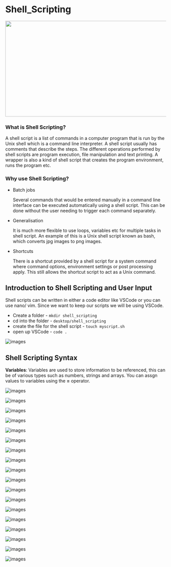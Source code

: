 # Shell_Scripting

<img src='images/shell.webp' width='950' height='300'>

### **What is Shell Scripting?**

A shell script is a list of commands in a computer program that is run by the Unix shell which is a command line interpreter. A shell script usually has comments that describe the steps. The different operations performed by shell scripts are program execution, file manipulation and text printing. A wrapper is also a kind of shell script that creates the program environment, runs the program etc.

### **Why use Shell Scripting?**

- Batch jobs

    Several commands that would be entered manually in a command line interface can be executed automatically using a shell script. This can be done without the user needing to trigger each command separately.

- Generalisation

    It is much more flexible to use loops, variables etc for multiple tasks in shell script. An example of this is a Unix shell script known as bash, which converts jpg images to png images.

- Shortcuts

    There is a shortcut provided by a shell script for a system command where command options, environment settings or post processing apply. This still allows the shortcut script to act as a Unix command.
## Introduction to Shell Scripting and User Input

Shell scripts can be written in either a code editor like VSCode or you can use nano/ vim.
Since we want to keep our scripts we will be using VSCode. 

- Create a folder - `mkdir shell_scripting`
- cd into the folder - `desktop/shell_scripting`
- create the file for the shell script - `touch myscript.sh`
- open up VSCode - `code .`

![images](images/Screenshot_1.png)


## Shell Scripting Syntax

**Variables**: Variables are used to store information to be referenced, this can be of various types such as numbers, strings and arrays. You can assgn values to variables using the **=** operator.

![images](images/Screenshot_3.png)



![images](images/Screenshot_4.png)

![images](images/Screenshot_5.png)

![images](images/Screenshot_6.png)

![images](images/Screenshot_7.png)

![images](images/Screenshot_8.png)

![images](images/Screenshot_9.png)

![images](images/Screenshot_10.png)

![images](images/Screenshot_11.png)

![images](images/Screenshot_12.png)

![images](images/Screenshot_13.png)

![images](images/Screenshot_14.png)

![images](images/Screenshot_15.png)

![images](images/Screenshot_16.png)

![images](images/Screenshot_17.png)

![images](images/Screenshot_18.png)

![images](images/Screenshot_20.png)

![images](images/Screenshot_21.png)